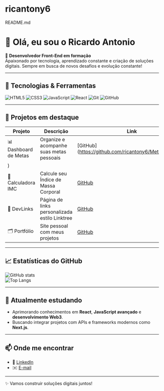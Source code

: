 # ricantony6
README.md
# 👋 Olá, eu sou o Ricardo Antonio

🎯 **Desenvolvedor Front-End em formação**  
Apaixonado por tecnologia, aprendizado constante e criação de soluções digitais. Sempre em busca de novos desafios e evolução constante!

---

## 🚀 Tecnologias & Ferramentas

![HTML5](https://img.shields.io/badge/HTML5-E34F26?style=for-the-badge&logo=html5&logoColor=white)
![CSS3](https://img.shields.io/badge/CSS3-1572B6?style=for-the-badge&logo=css3&logoColor=white)
![JavaScript](https://img.shields.io/badge/JavaScript-F7DF1E?style=for-the-badge&logo=javascript&logoColor=black)
![React](https://img.shields.io/badge/React-20232A?style=for-the-badge&logo=react&logoColor=61DAFB)
![Git](https://img.shields.io/badge/Git-F05032?style=for-the-badge&logo=git&logoColor=white)
![GitHub](https://img.shields.io/badge/GitHub-181717?style=for-the-badge&logo=github&logoColor=white)

---

## 📌 Projetos em destaque

| Projeto | Descrição | Link |
|---------|-----------|------|
| 📊 Dashboard de Metas | Organize e acompanhe suas metas pessoais | [GitHub](https://github.com/ricantony6/MetaDashboard
) |
| 🧮 Calculadora IMC | Calcule seu Índice de Massa Corporal | [GitHub](https://github.com/ricantony6/IMCCalculator) |
| 🔗 DevLinks | Página de links personalizada estilo Linktree | [GitHub](https://github.com/ricantony6/LinkHub) |
| 🗂️ Portfólio | Site pessoal com meus projetos | [GitHub](https://github.com/ricantony6/Portifolio) |

---

## 📈 Estatísticas do GitHub

![GitHub stats](https://github-readme-stats.vercel.app/api?username=ricantony6&show_icons=true&theme=tokyonight)  
![Top Langs](https://github-readme-stats.vercel.app/api/top-langs/?username=ricantony6&layout=compact&theme=tokyonight)

---

## 🌱 Atualmente estudando

- Aprimorando conhecimentos em **React**, **JavaScript avançado** e **desenvolvimento Web3**.  
- Buscando integrar projetos com APIs e frameworks modernos como **Next.js**.

---

## 📫 Onde me encontrar

- 💼 [LinkedIn](https://www.linkedin.com/in/ricardo-rodrigues6)  
- ✉️ [E-mail](mailto:ricantony66@gmail.com)  

---

✨ Vamos construir soluções digitais juntos!
